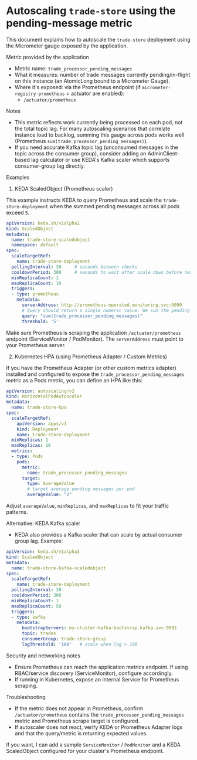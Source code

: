 # Autoscaling `trade-store` using the pending-message metric

This document explains how to autoscale the `trade-store` deployment using the Micrometer gauge
exposed by the application.

Metric provided by the application
- Metric name: `trade_processor_pending_messages`
- What it measures: number of trade messages currently pending/in-flight on this instance (an AtomicLong bound to a Micrometer Gauge).
- Where it's exposed: via the Prometheus endpoint (if `micrometer-registry-prometheus` + actuator are enabled):
  - `/actuator/prometheus`

Notes
- This metric reflects work currently being processed on each pod, not the total topic lag. For many autoscaling scenarios that correlate instance load to backlog, summing this gauge across pods works well (Prometheus `sum(trade_processor_pending_messages)`).
- If you need accurate Kafka topic lag (unconsumed messages in the topic across the consumer group), consider adding an AdminClient-based lag calculator or use KEDA's Kafka scaler which supports consumer-group lag directly.

Examples

1) KEDA ScaledObject (Prometheus scaler)

This example instructs KEDA to query Prometheus and scale the `trade-store-deployment` when the summed pending messages across all pods exceed `5`.

```yaml
apiVersion: keda.sh/v1alpha1
kind: ScaledObject
metadata:
  name: trade-store-scaledobject
  namespace: default
spec:
  scaleTargetRef:
    name: trade-store-deployment
  pollingInterval: 30     # seconds between checks
  cooldownPeriod: 300     # seconds to wait after scale down before next scale action
  minReplicaCount: 1
  maxReplicaCount: 10
  triggers:
  - type: prometheus
    metadata:
      serverAddress: http://prometheus-operated.monitoring.svc:9090
      # Query should return a single numeric value. We sum the pending gauge across pods.
      query: "sum(trade_processor_pending_messages)"
      threshold: '5'
```

Make sure Prometheus is scraping the application `/actuator/prometheus` endpoint (ServiceMonitor / PodMonitor). The `serverAddress` must point to your Prometheus server.

2) Kubernetes HPA (using Prometheus Adapter / Custom Metrics)

If you have the Prometheus Adapter (or other custom metrics adapter) installed and configured to expose the `trade_processor_pending_messages` metric as a Pods metric, you can define an HPA like this:

```yaml
apiVersion: autoscaling/v2
kind: HorizontalPodAutoscaler
metadata:
  name: trade-store-hpa
spec:
  scaleTargetRef:
    apiVersion: apps/v1
    kind: Deployment
    name: trade-store-deployment
  minReplicas: 1
  maxReplicas: 10
  metrics:
  - type: Pods
    pods:
      metric:
        name: trade_processor_pending_messages
      target:
        type: AverageValue
        # target average pending messages per pod
        averageValue: "2"
```

Adjust `averageValue`, `minReplicas`, and `maxReplicas` to fit your traffic patterns.

Alternative: KEDA Kafka scaler
- KEDA also provides a Kafka scaler that can scale by actual consumer group lag. Example:

```yaml
apiVersion: keda.sh/v1alpha1
kind: ScaledObject
metadata:
  name: trade-store-kafka-scaledobject
spec:
  scaleTargetRef:
    name: trade-store-deployment
  pollingInterval: 30
  cooldownPeriod: 300
  minReplicaCount: 1
  maxReplicaCount: 50
  triggers:
  - type: kafka
    metadata:
      bootstrapServers: my-cluster-kafka-bootstrap.kafka.svc:9092
      topic: trades
      consumerGroup: trade-store-group
      lagThreshold: '100'   # scale when lag > 100
```

Security and networking notes
- Ensure Prometheus can reach the application metrics endpoint. If using RBAC/service discovery (ServiceMonitor), configure accordingly.
- If running in Kubernetes, expose an internal Service for Prometheus scraping.

Troubleshooting
- If the metric does not appear in Prometheus, confirm `/actuator/prometheus` contains the `trade_processor_pending_messages` metric and Prometheus scrape target is configured.
- If autoscaler does not react, verify KEDA or Prometheus Adapter logs and that the query/metric is returning expected values.

If you want, I can add a sample `ServiceMonitor` / `PodMonitor` and a KEDA ScaledObject configured for your cluster's Prometheus endpoint.
